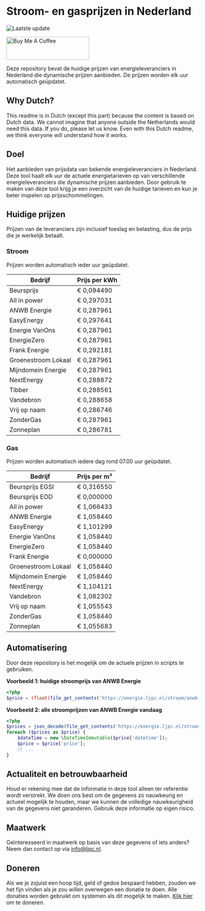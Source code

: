 # Stroom- en gasprijzen in Nederland

![Laatste update](https://img.shields.io/badge/laatste%20update-2023--09--04%2001%3A00%20CET-brightgreen)

<a href="https://www.buymeacoffee.com/Lars-" target="_blank"><img src="https://cdn.buymeacoffee.com/buttons/v2/default-orange.png" alt="Buy Me A Coffee" height="60" style="height: 60px !important;width: 217px !important;" ></a>

Deze repository bevat de huidige prijzen van energieleveranciers in Nederland die dynamische prijzen aanbieden. De prijzen worden elk uur automatisch geüpdatet.

## Why Dutch?

This readme is in Dutch (except this part) because the content is based on Dutch data. We cannot imagine that anyone outside the Netherlands would need this data. If you do, please let us know. Even with this Dutch readme, we think
everyone will understand how it works.

## Doel

Het aanbieden van prijsdata van bekende energieleveranciers in Nederland. Deze tool haalt elk uur de actuele energietarieven op van verschillende energieleveranciers die dynamische prijzen aanbieden. Door gebruik te maken van deze tool
krijg je een overzicht van de huidige tarieven en kun je beter inspelen op prijsschommelingen.

## Huidige prijzen

Prijzen van de leveranciers zijn inclusief toeslag en belasting, dus de prijs die je werkelijk betaalt.

### Stroom

Prijzen worden automatisch ieder uur geüpdatet.

 Bedrijf | Prijs per kWh 
---------|---------------
Beursprijs | € 0,094490
All in power | € 0,297031
ANWB Energie | € 0,287961
EasyEnergy | € 0,297641
Energie VanOns | € 0,287961
EnergieZero | € 0,287961
Frank Energie | € 0,292181
Groenestroom Lokaal | € 0,287961
Mijndomein Energie | € 0,287961
NextEnergy | € 0,288872
Tibber | € 0,288561
Vandebron | € 0,288658
Vrij op naam | € 0,286746
ZonderGas | € 0,287961
Zonneplan | € 0,286781


### Gas

Prijzen worden automatisch iedere dag rond 07.00 uur geüpdatet.

 Bedrijf | Prijs per m³ 
---------|--------------
Beursprijs EGSI | € 0,316550
Beursprijs EOD | € 0,000000
All in power | € 1,066433
ANWB Energie | € 1,058440
EasyEnergy | € 1,101299
Energie VanOns | € 1,058440
EnergieZero | € 1,058440
Frank Energie | € 0,000000
Groenestroom Lokaal | € 1,058440
Mijndomein Energie | € 1,058440
NextEnergy | € 1,104121
Vandebron | € 1,082302
Vrij op naam | € 1,055543
ZonderGas | € 1,058440
Zonneplan | € 1,055683


## Automatisering

Door deze repository is het mogelijk om de actuele prijzen in scripts te gebruiken.

**Voorbeeld 1: huidige stroomprijs van ANWB Energie**

```php
<?php
$price = (float)file_get_contents('https://energie.ljpc.nl/stroom/anwb-energie-nu.txt');

```

**Voorbeeld 2: alle stroomprijzen van ANWB Energie vandaag**

```php
<?php
$prices = json_decode(file_get_contents('https://energie.ljpc.nl/stroom/all-in-power-vandaag.json'),true);
foreach ($prices as $price) {
    $dateTime = new \DateTimeImmutable($price['datetime']);
    $price = $price['price'];
    // ...
}
```

## Actualiteit en betrouwbaarheid

Houd er rekening mee dat de informatie in deze tool alleen ter referentie wordt verstrekt. We doen ons best om de gegevens zo nauwkeurig en actueel mogelijk te houden, maar we kunnen de volledige nauwkeurigheid van de gegevens niet
garanderen. Gebruik deze informatie op eigen risico.

## Maatwerk

Geïnteresseerd in maatwerk op basis van deze gegevens of iets anders? Neem dan contact op
via [info@ljpc.nl](mailto:info@ljpc.nl?subject=Energie%20prijzen).

## Doneren

Als we je zojuist een hoop tijd, geld of gedoe bespaard hebben, zouden we het fijn vinden als je zou willen overwegen een
donatie te doen. Alle donaties worden gebruikt om systemen als dit mogelijk te
maken. [Klik hier](https://www.buymeacoffee.com/Lars-) om te doneren.
